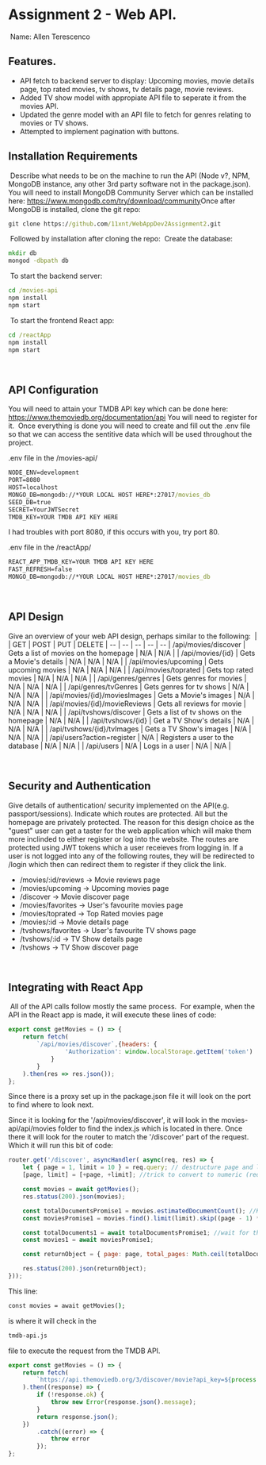 # Assignment 2 - Web API.
​
Name: Allen Terescenco
​
## Features.
 + API fetch to backend server to display: Upcoming movies, movie details page, top rated movies, tv shows, tv details page, movie reviews.
 + Added TV show model with appropiate API file to seperate it from the movies API.
 + Updated the genre model with an API file to fetch for genres relating to movies or TV shows.
 + Attempted to implement pagination with buttons.
​
## Installation Requirements
​
Describe what needs to be on the machine to run the API (Node v?, NPM, MongoDB instance, any other 3rd party software not in the package.json). 
You will need to install MongoDB Community Server which can be installed here: https://www.mongodb.com/try/download/community
​
Once after MongoDB is installed, clone the git repo:
​
```bat
git clone https://github.com/11xnt/WebAppDev2Assignment2.git
```
​
Followed by installation after cloning the repo:
​
Create the database:
```bat
mkdir db
mongod -dbpath db
```
​
To start the backend server:
```bat
cd /movies-api
npm install
npm start
```
​
To start the frontend React app:
```bat
cd /reactApp
npm install
npm start
```
​
## API Configuration

You will need to attain your TMDB API key which can be done here: https://www.themoviedb.org/documentation/api You will need to register for it.
​
Once everything is done you will need to create and fill out the .env file so that we can access the sentitive data which will be used throughout the project.

.env file in the /movies-api/
```bat
NODE_ENV=development
PORT=8080
HOST=localhost
MONGO_DB=mongodb://*YOUR LOCAL HOST HERE*:27017/movies_db
SEED_DB=true
SECRET=YourJWTSecret
TMDB_KEY=YOUR TMDB API KEY HERE
```
I had troubles with port 8080, if this occurs with you, try port 80.

.env file in the /reactApp/
```bat
REACT_APP_TMDB_KEY=YOUR TMDB API KEY HERE
FAST_REFRESH=false
MONGO_DB=mongodb://*YOUR LOCAL HOST HERE*:27017/movies_db
```
​
​
## API Design
Give an overview of your web API design, perhaps similar to the following: 
​
|  |  GET | POST | PUT | DELETE
| -- | -- | -- | -- | -- 
| /api/movies/discover | Gets a list of movies on the homepage | N/A | N/A |
| /api/movies/{id} | Gets a Movie's details | N/A | N/A | N/A |
| /api/movies/upcoming | Gets upcoming movies | N/A | N/A | N/A |
| /api/movies/toprated | Gets top rated movies | N/A | N/A | N/A |
| /api/genres/genres | Gets genres for movies | N/A | N/A | N/A |
| /api/genres/tvGenres | Gets genres for tv shows | N/A | N/A | N/A |
| /api/movies/{id}/moviesImages | Gets a Movie's images | N/A | N/A | N/A |
| /api/movies/{id}/movieReviews | Gets all reviews for movie | N/A | N/A | N/A |
| /api/tvshows/discover | Gets a list of tv shows on the homepage | N/A | N/A |
| /api/tvshows/{id} | Get a TV Show's details | N/A | N/A | N/A |
| /api/tvshows/{id}/tvImages | Gets a TV Show's images | N/A | N/A | N/A |
| /api/users?action=register | N/A | Registers a user to the database | N/A | N/A |
| /api/users | N/A | Logs in a user | N/A | N/A |

​
​
## Security and Authentication
Give details of authentication/ security implemented on the API(e.g. passport/sessions). Indicate which routes are protected.
All but the homepage are privately protected. The reason for this design choice as the "guest" user can get a taster for the web application which will make them more inclinded to either register or log into the website.
The routes are protected using JWT tokens which a user receieves from logging in. If a user is not logged into any of the following routes, they will be redirected to /login which then can redirect them to register if they click the link.

+ /movies/:id/reviews -> Movie reviews page
+ /movies/upcoming -> Upcoming movies page
+ /discover -> Movie discover page
+ /movies/favorites -> User's favourite movies page
+ /movies/toprated -> Top Rated movies page
+ /movies/:id -> Movie details page
+ /tvshows/favorites -> User's favourite TV shows page
+ /tvshows/:id -> TV Show details page
+ /tvshows -> TV Show discover page

​
## Integrating with React App
​
All of the API calls follow mostly the same process.
​
For example, when the API in the React app is made, it will execute these lines of code:
~~~Javascript
export const getMovies = () => {
    return fetch(
        `/api/movies/discover`,{headers: {
                'Authorization': window.localStorage.getItem('token')
            }
        }
    ).then(res => res.json());
};
~~~

Since there is a proxy set up in the package.json file it will look on the port to find where to look next.

Since it is looking for the '/api/movies/discover', it will look in the movies-api/api/movies folder to find the index.js which is located in there. Once there it will look for the router to match the '/discover' part of the request. Which it will run this bit of code:

~~~Javascript
router.get('/discover', asyncHandler( async(req, res) => {
    let { page = 1, limit = 10 } = req.query; // destructure page and limit and set default values
    [page, limit] = [+page, +limit]; //trick to convert to numeric (req.query will contain string values)

    const movies = await getMovies();
    res.status(200).json(movies);

    const totalDocumentsPromise1 = movies.estimatedDocumentCount(); //Kick off async calls
    const moviesPromise1 = movies.find().limit(limit).skip((page - 1) * limit);

    const totalDocuments1 = await totalDocumentsPromise1; //wait for the above promises to be fulfilled
    const movies1 = await moviesPromise1;

    const returnObject = { page: page, total_pages: Math.ceil(totalDocuments1 / limit), total_results: totalDocuments1, results: movies1 };//construct return Object and insert into response object

    res.status(200).json(returnObject);
}));
~~~

This line: 
```bat
const movies = await getMovies();
```
is where it will check in the 
```bat
tmdb-api.js
```
file to execute the request from the TMDB API.

~~~Javascript
export const getMovies = () => {
    return fetch(
        `https://api.themoviedb.org/3/discover/movie?api_key=${process.env.TMDB_KEY}&language=en-US&include_adult=false&page=1`
    ).then((response) => {
        if (!response.ok) {
            throw new Error(response.json().message);
        }
        return response.json();
    })
        .catch((error) => {
            throw error
        });
};
~~~
